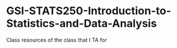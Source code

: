 # GSI-STATS250-Introduction-to-Statistics-and-Data-Analysis
Class resources of the class that I TA for
